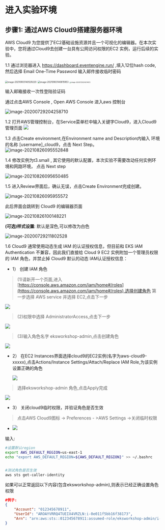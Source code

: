 # 进入实验环境


## 步骤1: 通过AWS Cloud9搭建服务器环境
AWS Cloud9 为您提供了EC2基础设施资源并且一个可视化的编辑器。在本次实验中，您将通过Cloud9去创建一台具有公网访问权限的EC2 实例，运行后续的实验。

1.1 通过浏览器进入 https://dashboard.eventengine.run/ ,填入12位hash code,然后选择 Email One-Time Password 输入邮件接收临时密码



<img src="media/image-20210903140529220.png" alt="image-20210903140529220" style="zoom:50%;" />

<img src="media/image-20210903140615953.png" alt="image-20210903140615953" style="zoom:50%;" />

<img src="media/image-20200729204214972.png" alt="image-20200729204214972" style="zoom:33%;" />



输入邮箱接收一次性登陆验证码

通过点击AWS Console , Open AWS Console 进入aws 控制台

![image-20200729204258710](media/image-20200729204258710.png)

1.2 打开AWS管理控制台，在Service菜单栏中输入关键字Cloud9，进入Cloud9 管理页面
![](media/15764751257913/15764752078709.jpg?raw=true")



1.3 点击Create environment,在Environment name and Description内输入 环境的名称 [username]_cloud9，点击 Next Step。
![image-20210826095552848](media/image-20210826095552848.png)

1.4 修改实例为t3.small , 其它使用的默认配置，本次实验不需要改动任何实例环境和网路环境， 点击 Next step


   ![image-20210826095650485](media/image-20210826095650485.png)



1.5 进入Review界面后，确认无误，点击Create Environment完成创建。

![image-20210826095955572](media/image-20210826095955572.png)

此后界面会跳转到 Cloud9 的编辑器页面

![image-20210826100148221](media/image-20210826100148221.png)



**(可选)样式设置**: 默认是深色,可以修改为白色

![image-20200729211802528](media/image-20200729211802528.png)

1.6	Cloud9 通常使用动态生成 IAM 的认证授权信息，但目前和 EKS IAM Authentication 不兼容，因此我们直接给 Cloud 9 EC2 实例附加一个管理员权限的 IAM 角色，并禁止掉 Cloud9 默认的动态 IAM认证授权信息：

* 1）	创建 IAM 角色

> (1)请新开一个页面,进入[https://console.aws.amazon.com/iam/home#/roles](https://console.aws.amazon.com/iam/home#/roles),选择创建角色 第一步选择 AWS service 并选择 EC2,点击下一步

![](media/15764751257913/15764753509904.png)

> (2)权限中选择 AdministratorAccess,点击下一步

![](media/15764751257913/15764753504307.png)

> (3)输入角色名字 eksworkshop-admin,点击创建角色

![](media/15764751257913/15764753507358.png)

* 2）	在EC2 Instances界面选择cloud9的EC2实例(名字为aws-cloud9-xxxxx),点击Actions/Instance Settings/Attach/Replace IAM Role,为该实例设置正确的角色

  ![](media/15764751257913/1576503061.png)
  
>   选择eksworkshop-admin 角色,点击Apply完成

![](media/15764751257913/15764754031465.png)

* 3）	关闭cloud9临时权限，并验证角色是否生效

>点击AWS Cloud9图标 -> Preferences - >AWS Settings ->关闭临时权限

* ![](media/15764751257913/15765030614319.png)

输入:

```bash
#设置默认region
export AWS_DEFAULT_REGION=us-east-1
echo "export AWS_DEFAULT_REGION=${AWS_DEFAULT_REGION}" >> ~/.bashrc


#测试角色是否生效
aws sts get-caller-identity
```
如果可以正常返回以下内容(包含eksworkshop-admin),则表示已经正确设置角色权限
```json
#例子:
{
    "Account": "012345678911", 
    "UserId": "AROAYVRRQ4TUEIX4VRZLN:i-0e011f5bb16f38173", 
    "Arn": "arn:aws:sts::012345678911:assumed-role/eksworkshop-admin/i-0e011f5bb16f38173"
}
```




